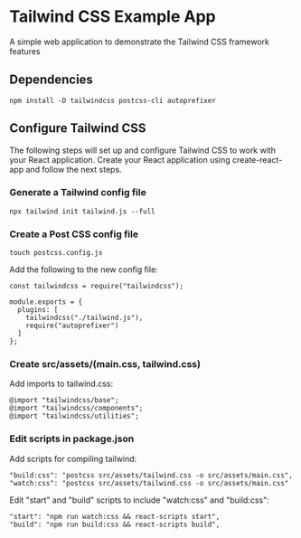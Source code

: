 # Tailwind CSS Example App

A simple web application to demonstrate the Tailwind CSS framework features

## Dependencies

```
npm install -D tailwindcss postcss-cli autoprefixer
```

## Configure Tailwind CSS

The following steps will set up and configure Tailwind CSS to work with your React application. Create your React application using create-react-app and follow the next steps.

### Generate a Tailwind config file

```
npx tailwind init tailwind.js --full
```

### Create a Post CSS config file

```
touch postcss.config.js
```

Add the following to the new config file:

```
const tailwindcss = require("tailwindcss");

module.exports = {
  plugins: [
    tailwindcss("./tailwind.js"),
    require("autoprefixer")
  ]
};
```

### Create src/assets/(main.css, tailwind.css)

Add imports to tailwind.css:

```
@import "tailwindcss/base";
@import "tailwindcss/components";
@import "tailwindcss/utilities";
```

### Edit scripts in package.json

Add scripts for compiling tailwind:

```
"build:css": "postcss src/assets/tailwind.css -o src/assets/main.css",
"watch:css": "postcss src/assets/tailwind.css -o src/assets/main.css"
```

Edit "start" and "build" scripts to include "watch:css" and "build:css":

```
"start": "npm run watch:css && react-scripts start",
"build": "npm run build:css && react-scripts build",
```
